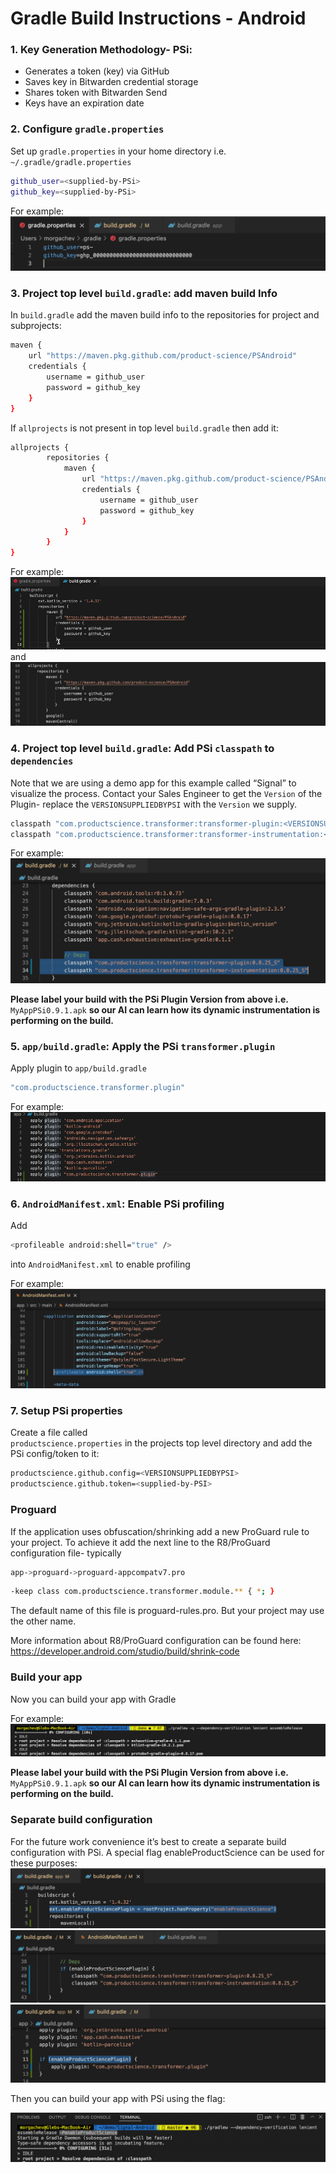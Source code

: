 # Gradle Build Instructions - Android

### 1. Key Generation Methodology- PSi:  
* Generates a token (key) via GitHub
* Saves key in Bitwarden credential storage
* Shares token with Bitwarden Send 
* Keys have an expiration date

### 2. Configure `gradle.properties`  

 Set up `gradle.properties` in your home directory i.e. `~/.gradle/gradle.properties`  
```bash
github_user=<supplied-by-PSi>
github_key=<supplied-by-PSi>
```

For example:  
![creds](images/creds.png)  

### 3. Project top level `build.gradle`: add maven build Info

In `build.gradle` add the maven build info to the repositories for project and subprojects:  

```bash
maven {
    url "https://maven.pkg.github.com/product-science/PSAndroid"
    credentials {
        username = github_user
        password = github_key
    }
}
```  

If `allprojects` is not present in top level `build.gradle` then add it:  

```bash
allprojects {
        repositories {
            maven {
                url "https://maven.pkg.github.com/product-science/PSAndroid"
                credentials {
                    username = github_user
                    password = github_key
                }
            }
        }
}
```

For example:  
![maven](images/maven1.png)  
and   
![maven](images/maven2.png)  

### 4. Project top level `build.gradle`: Add PSi `classpath` to `dependencies`

Note that we are using a demo app for this example called “Signal” to visualize the process.
Contact your Sales Engineer to get the `Version` of the Plugin- replace the `VERSIONSUPPLIEDBYPSI` with the `Version` we supply.  

```bash
classpath "com.productscience.transformer:transformer-plugin:<VERSIONSUPPLIEDBYPSI>"
classpath "com.productscience.transformer:transformer-instrumentation:<VERSIONSUPPLIEDBYPSI>"
```

For example:  
![classpath](images/classpath.png)  

**Please label your build with the PSi Plugin Version from above i.e.**  
`MyAppPSi0.9.1.apk` 
**so our AI can learn how its dynamic instrumentation is performing on the build.**

### 5. `app/build.gradle`: Apply the PSi `transformer.plugin`  

Apply plugin to `app/build.gradle`  

```bash
"com.productscience.transformer.plugin" 
```

For example:  
![transformer](images/transformer.png)  

### 6. `AndroidManifest.xml`: Enable PSi profiling  

Add  
```bash
<profileable android:shell="true" />
```  
into `AndroidManifest.xml` to enable profiling

For example:  
![manifest](images/manifest.png)  

### 7. Setup PSi properties  

Create a file called  
`productscience.properties`  in the projects top level directory and add the PSi config/token to it:

```bash
productscience.github.config=<VERSIONSUPPLIEDBYPSI>
productscience.github.token=<supplied-by-PSI>
```

### Proguard

If the application uses obfuscation/shrinking add a new ProGuard rule to your project.
To achieve it add the next line to the R8/ProGuard configuration file- typically 
  
```bash
app->proguard->proguard-appcompatv7.pro
```
  
```bash
-keep class com.productscience.transformer.module.** { *; }
```

The default name of this file is proguard-rules.pro. But your project may use the other name.

More information about R8/ProGuard configuration can be found here:
https://developer.android.com/studio/build/shrink-code

### Build your app
Now you can build your app with Gradle

For example:  
![build](images/build.png)  

**Please label your build with the PSi Plugin Version from above i.e.**  
`MyAppPSi0.9.1.apk` 
**so our AI can learn how its dynamic instrumentation is performing on the build.**

### Separate build configuration

For the future work convenience it’s best to create a separate build configuration with PSi.
A special flag enableProductScience can be used for these purposes:
![separate](images/separate1.png)   
![separate](images/separate2.png)  
![separate](images/separate3.png)  

Then you can build your app with PSi using the flag:  

![build](images/build2.png)